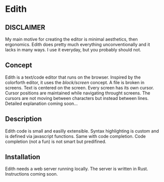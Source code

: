 # Edith  

## DISCLAIMER
My main motive for creating the editor is minimal aesthetics, then ergonomics. 
Edith does pretty much everything unconventionally and it lacks in many ways. I use it everyday, but you probably should not.

## Concept
Edith is a text/code editor that runs on the browser. Inspired by the colorforth editor, it uses the *block/screen* concept. A file is broken in screens. Text is centered on the screen. Every screen has its own cursor. Cursor positions are maintained while navigating throught screens. The cursors are not moving between characters but instead between lines. Detailed explanation coming soon...

## Description
Edith code is small and easilly extensible. Syntax highlighting is custom and is defined via javascript functions. Same with code completion. Code completion (not a fun) is not smart but predifined. 

## Installation 
Edith needs a web server running locally. The server is written in Rust. Instructions coming soon.


